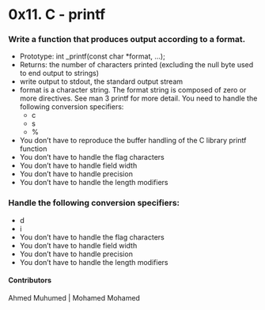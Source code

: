 # 0x11. C - printf

### Write a function that produces output according to a format.
 * Prototype: int _printf(const char *format, ...);
 * Returns: the number of characters printed (excluding the null byte used to end output to strings)
 * write output to stdout, the standard output stream
 * format is a character string. The format string is composed of zero or more directives. See man 3 printf for more detail. You need to handle the following conversion specifiers:
   - c
   - s
   - %
 * You don’t have to reproduce the buffer handling of the C library printf function
 * You don’t have to handle the flag characters
 * You don’t have to handle field width
 * You don’t have to handle precision
 * You don’t have to handle the length modifiers

### Handle the following conversion specifiers:
 * d
 * i
 * You don’t have to handle the flag characters
 * You don’t have to handle field width
 * You don’t have to handle precision
 * You don’t have to handle the length modifiers

#### Contributors

Ahmed Muhumed | Mohamed Mohamed

